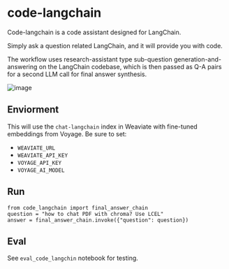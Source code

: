 # code-langchain

Code-langchain is a code assistant designed for LangChain. 

Simply ask a question related LangChain, and it will provide you with code.

The workflow uses research-assistant type sub-question generation-and-answering on the LangChain codebase, which is then passed as Q-A pairs for a second LLM call for final answer synthesis.

![image](https://github.com/langchain-ai/code-langchain-v2/assets/122662504/466544df-4a26-41f6-a29e-ac3a94028b23)

## Enviorment 

This will use the `chat-langchain` index in Weaviate with fine-tuned embeddings from Voyage. Be sure to set:

* `WEAVIATE_URL`
* `WEAVIATE_API_KEY`
* `VOYAGE_API_KEY`
* `VOYAGE_AI_MODEL`

## Run

```
from code_langchain import final_answer_chain
question = "how to chat PDF with chroma? Use LCEL"
answer = final_answer_chain.invoke({"question": question})
```

## Eval

See `eval_code_langchin` notebook for testing.

